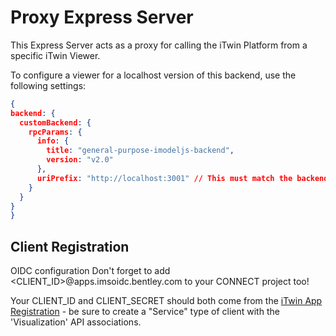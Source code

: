 # Proxy Express Server

This Express Server acts as a proxy for calling the iTwin Platform from a specific iTwin Viewer.

To configure a viewer for a localhost version of this backend, use the following settings:

```json
{
backend: {
  customBackend: {
    rpcParams: {
      info: {
        title: "general-purpose-imodeljs-backend",
        version: "v2.0"
      },
      uriPrefix: "http://localhost:3001" // This must match the backend url
    }
  }
}
}
```

## Client Registration

OIDC configuration
  Don't forget to add <CLIENT_ID>@apps.imsoidc.bentley.com to your CONNECT project too!

Your CLIENT_ID and CLIENT_SECRET should both come from the [iTwin App Registration](https://developer.bentley.com/my-apps/) - be sure to create a "Service" type of client
with the 'Visualization' API associations.
